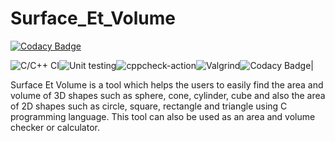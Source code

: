 # Surface_Et_Volume

[![Codacy Badge](https://api.codacy.com/project/badge/Grade/ddcb6b29ca28468b8a6ec275b199f6c3)](https://app.codacy.com/gh/stepin105169/Surface_Et_Volume?utm_source=github.com&utm_medium=referral&utm_content=stepin105169/Surface_Et_Volume&utm_campaign=Badge_Grade)

![C/C++ CI](https://github.com/stepin105169/sample/workflows/C/C++%20CI/badge.svg)![Unit testing](https://github.com/stepin105169/sample/workflows/Unit%20testing/badge.svg)![cppcheck-action](https://github.com/stepin105169/sample/workflows/cppcheck-action/badge.svg)![Valgrind](https://github.com/stepin105169/Surface_Et_Volume/workflows/Valgrind/badge.svg)![Codacy Badge](https://api.codacy.com/project/badge/Grade/ddcb6b29ca28468b8a6ec275b199f6c3)|

Surface Et Volume is a tool which helps the users to easily find the area and volume of 3D shapes such as sphere, cone, cylinder, cube and also the area of 2D shapes such as circle, square, rectangle and triangle using C programming language. This tool can also be used as an area and volume checker or calculator.

